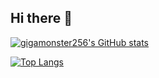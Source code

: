 ## Hi there 👋 

[![gigamonster256's GitHub stats](https://github-readme-stats.vercel.app/api?username=gigamonster256)](https://github.com/anuraghazra/github-readme-stats)

[![Top Langs](https://github-readme-stats.vercel.app/api/top-langs/?username=gigamonster256)](https://github.com/anuraghazra/github-readme-stats)

<!--
**gigamonster256/gigamonster256** is a ✨ _special_ ✨ repository because its `README.md` (this file) appears on your GitHub profile.

Here are some ideas to get you started:

- 🔭 I’m currently working on ...
- 🌱 I’m currently learning ...
- 👯 I’m looking to collaborate on ...
- 🤔 I’m looking for help with ...
- 💬 Ask me about ...
- 📫 How to reach me: ...
- 😄 Pronouns: ...
- ⚡ Fun fact: ...
-->

